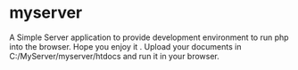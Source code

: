# myserver
A Simple Server application to provide development environment to run php into the browser. Hope you enjoy it . Upload your documents in C:/MyServer/myserver/htdocs and run it in your browser. 
